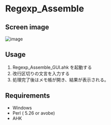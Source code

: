 # Regexp_Assemble 

## Screen image
![image](https://user-images.githubusercontent.com/10069642/83729730-04391d80-a683-11ea-854a-1a58992264bc.png)

## Usage
1. Regexp_Assemble_GUI.ahk を起動する
2. 改行区切りの文言を入力する
3. 処理完了後はメモ帳が開き、結果が表示される。

## Requirements
- Windows
- Perl ( 5.26 or avobe)
- AHK
